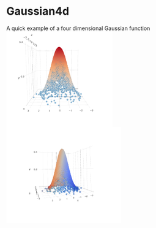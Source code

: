 # Gaussian4d
A quick example of a four dimensional Gaussian function
<a href="#"><img src="https://github.com/jmullings/Gaussian4d/blob/master/Gaussian%20Tip.png" style="float:left; height:250px"></a>

<a href="#"><img src="https://github.com/jmullings/Gaussian4d/blob/master/Gaussian%20Model.png" style="float:left; height:250px"></a>

